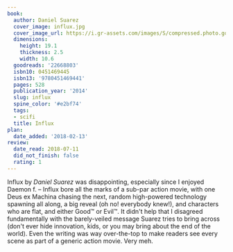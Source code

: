 ```yaml
---
book:
  author: Daniel Suarez
  cover_image: influx.jpg
  cover_image_url: https://i.gr-assets.com/images/S/compressed.photo.goodreads.com/books/1408310795l/22668803._SY160_.jpg
  dimensions:
    height: 19.1
    thickness: 2.5
    width: 10.6
  goodreads: '22668803'
  isbn10: 0451469445
  isbn13: '9780451469441'
  pages: 528
  publication_year: '2014'
  slug: influx
  spine_color: '#e2bf74'
  tags:
  - scifi
  title: Influx
plan:
  date_added: '2018-02-13'
review:
  date_read: 2018-07-11
  did_not_finish: false
  rating: 1
---
```


Influx by *Daniel Suarez* was disappointing, especially since I enjoyed Daemon f. – Influx bore all the marks of a sub-par action movie, with one Deus ex Machina chasing the next, random high-powered technology spawning all along, a big reveal (oh no! everybody knew!), and characters who are flat, and either Good™ or Evil™. It didn't help that I disagreed fundamentally with the barely-veiled message Suarez tries to bring across (don't ever hide innovation, kids, or you may bring about the end of the world). Even the writing was way over-the-top to make readers see every scene as part of a generic action movie. Very meh.

